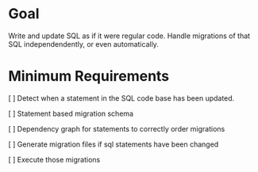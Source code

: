 # Goal

Write and update SQL as if it were regular code. Handle migrations of that SQL independendently, or even automatically.

# Minimum Requirements

[ ] Detect when a statement in the SQL code base has been updated.

[ ] Statement based migration schema

[ ] Dependency graph for statements to correctly order migrations

[ ] Generate migration files if sql statements have been changed 

[ ] Execute those migrations
